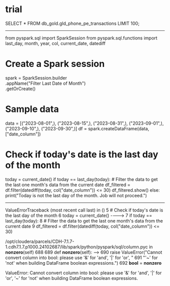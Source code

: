 # trial

SELECT * FROM db_gold.gld_phone_pe_transactions LIMIT 100; 

----------------------

from pyspark.sql import SparkSession
from pyspark.sql.functions import last_day, month, year, col, current_date, datediff

# Create a Spark session
spark = SparkSession.builder \
    .appName("Filter Last Date of Month") \
    .getOrCreate()

# Sample data
data = [("2023-08-01",), ("2023-08-15",), ("2023-08-31",), ("2023-09-01",), ("2023-09-10",), ("2023-09-30",)]
df = spark.createDataFrame(data, ["date_column"])

# Check if today's date is the last day of the month
today = current_date()
if today == last_day(today):
    # Filter the data to get the last one month's data from the current date
    df_filtered = df.filter(datediff(today, col("date_column")) <= 30)
    df_filtered.show()
else:
    print("Today is not the last day of the month. Job will not proceed.")

--------------------

ValueErrorTraceback (most recent call last)
<ipython-input-4-1db2ebf0fefe> in <module>()
      5 # Check if today's date is the last day of the month
      6 today = current_date()
----> 7 if today == last_day(today):
      8     # Filter the data to get the last one month's data from the current date
      9     df_filtered = df.filter(datediff(today, col("date_column")) <= 30)

/opt/cloudera/parcels/CDH-7.1.7-1.cdh7.1.7.p1000.24102687/lib/spark/python/pyspark/sql/column.pyc in __nonzero__(self)
    688 
    689     def __nonzero__(self):
--> 690         raise ValueError("Cannot convert column into bool: please use '&' for 'and', '|' for 'or', "
    691                          "'~' for 'not' when building DataFrame boolean expressions.")
    692     __bool__ = __nonzero__

ValueError: Cannot convert column into bool: please use '&' for 'and', '|' for 'or', '~' for 'not' when building DataFrame boolean expressions.

​

